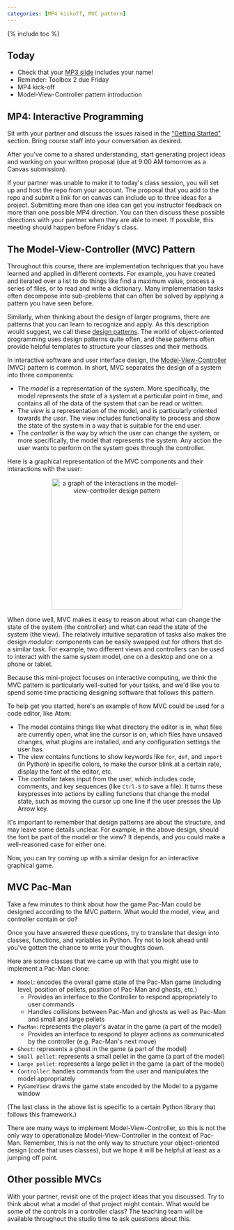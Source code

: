 ```yaml
---
categories: [MP4 kickoff, MVC pattern]
---
```


{% include toc %}

## Today

* Check that your [MP3
  slide](https://docs.google.com/presentation/d/1NfbufS7pLlBDdmlahqW2iY2g8HT6YbkQPEnicIFFCKc/edit?usp=sharing) includes your name!
* Reminder: Toolbox 2 due Friday
* MP4 kick-off
* Model-View-Controller pattern introduction


## MP4: Interactive Programming

Sit with your partner and discuss the issues raised in the ["Getting Started"](/assignments/mini-project-4-interactive-visualization#getting-started) section.
Bring course staff into your conversation as desired.

After you've come to a shared understanding, start generating project ideas and working on your written proposal (due at 9:00 AM tomorrow as a Canvas submission).

If your partner was unable to make it to today's class session, you will set up and host the repo from your account.
The proposal that you add to the repo and submit a link for on canvas can include up to three ideas for a project. Submitting more than one idea can get you instructor feedback on more than one possible MP4 direction. You can then discuss these possible directions with your partner when they are able to meet. If possible, this meeting should happen before Friday's class.


## The Model-View-Controller (MVC) Pattern

Throughout this course, there are implementation techniques that you have
learned and applied in different contexts. For example, you have created and
iterated over a list to do things like find a maximum value, process a series of
files, or to read and write a dictionary. Many implementation tasks often
decompose into sub-problems that can often be solved by applying a pattern you
have seen before.

Similarly, when thinking about the design of larger programs, there are patterns
that you can learn to recognize and apply. As this description would suggest, we
call these [design
patterns](https://en.wikipedia.org/wiki/Software_design_pattern). The world of
object-oriented programming uses design patterns quite often, and these patterns
often provide helpful templates to structure your classes and their methods.

In interactive software and user interface design, the
[Model-View-Controller](https://en.wikipedia.org/wiki/Model_view_controller)
(MVC) pattern is common. In short, MVC separates the design of a system into
three components:

* The *model* is a representation of the system. More specifically, the model
  represents the *state* of a system at a particular point in time, and contains
  all of the data of the system that can be read or written.
* The *view* is a representation of the model, and is particularly oriented
  towards *the user*. The view includes functionality to process and show the
  state of the system in a way that is suitable for the end user.
* The *controller* is the way by which the user can change the system, or more
  specifically, the model that represents the system. Any action the user wants
  to perform on the system goes through the controller.

Here is a graphical representation of the MVC components and their interactions
with the user:

<p align="center">
<img src="https://upload.wikimedia.org/wikipedia/commons/thumb/a/a0/MVC-Process.svg/500px-MVC-Process.svg.png" width="300" alt="a graph of the interactions in the model-view-controller design pattern"/></p>

When done well, MVC makes it easy to reason about what can change the state of
the system (the controller) and what can read the state of the system (the
view). The relatively intuitive separation of tasks also makes the design
*modular*: components can be easily swapped out for others that do a similar
task. For example, two different views and controllers can be used to interact
with the same system model, one on a desktop and one on a phone or tablet.

Because this mini-project focuses on interactive computing, we think the MVC
pattern is particularly well-suited for your tasks, and we'd like you to spend
some time practicing designing software that follows this pattern.

To help get you started, here's an example of how MVC could be used for a code
editor, like Atom:

* The model contains things like what directory the editor is in, what files are
  currently open, what line the cursor is on, which files have unsaved changes,
  what plugins are installed, and any configuration settings the user has.
* The view contains functions to show keywords like `for`, `def`, and `import`
  (in Python) in specific colors, to make the cursor blink at a certain rate,
  display the font of the editor, etc.
* The controller takes input from the user, which includes code, comments, and
  key sequences (like `Ctrl-S` to save a file). It turns these keypresses into
  actions by calling functions that change the model state, such as moving the
  cursor up one line if the user presses the Up Arrow key.

It's important to remember that design patterns are about the structure, and may
leave some details unclear. For example, in the above design, should the font be
part of the model or the view? It depends, and you could make a well-reasoned
case for either one.

Now, you can try coming up with a similar design for an interactive graphical
game.

## MVC Pac-Man

Take a few minutes to think about how the game Pac-Man could be designed
according to the MVC pattern. What would the model, view, and controller contain
or do?

Once you have answered these questions, try to translate that design into
classes, functions, and variables in Python. Try not to look ahead until you've
gotten the chance to write your thoughts down.

Here are some classes that we came up with that you might use to implement a
Pac-Man clone:

* `Model`: encodes the overall game state of the Pac-Man game (including level, position of pellets, position of Pac-Man and ghosts, etc.)
  * Provides an interface to the Controller to respond appropriately to user commands
  * Handles collisions between Pac-Man and ghosts as well as Pac-Man and small and large pellets
* `PacMan`: represents the player's avatar in the game (a part of the model)
  * Provides an interface to respond to player actions as communicated by the controller (e.g. Pac-Man's next move)
* `Ghost`: represents a ghost in the game (a part of the model)
* `Small pellet`: represents a small pellet in the game (a part of the model)
* `Large pellet`: represents a large pellet in the game (a part of the model)
* `Controller`: handles commands from the user and manipulates the model appropriately
* `PyGameView`: draws the game state encoded by the Model to a pygame window

(The last class in the above list is specific to a certain Python library that
follows this framework.)

There are many ways to implement Model-View-Controller, so this is not the only
way to operationalize Model-View-Controller in the context of Pac-Man. Remember,
this is not the only way to structure your object-oriented design (code that
uses classes), but we hope it will be helpful at least as a jumping off point.

## Other possible MVCs
With your partner, revisit one of the project ideas that you discussed. Try to think about what a model of that project might contain.
What would be some of the controls in a controller class? The teaching team will be available throughout the studio time to ask questions about this.
